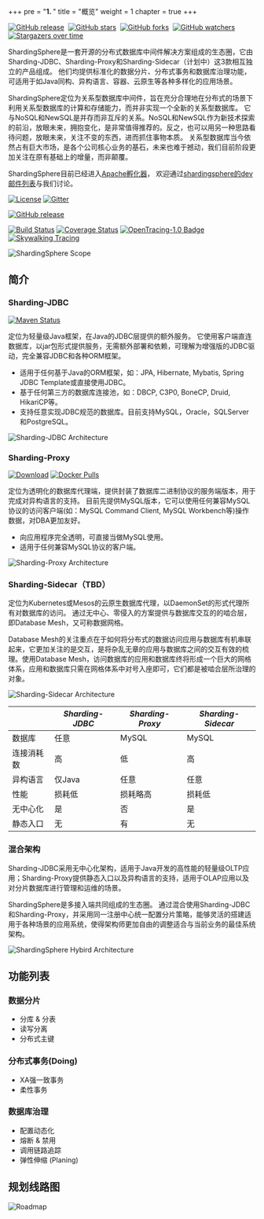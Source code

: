 +++
pre = "<b>1. </b>"
title = "概览"
weight = 1
chapter = true
+++

[![GitHub release](https://img.shields.io/github/release/sharding-sphere/sharding-sphere.svg?style=social&label=Release)](https://github.com/sharding-sphere/sharding-sphere/releases)&nbsp;
[![GitHub stars](https://img.shields.io/github/stars/sharding-sphere/sharding-sphere.svg?style=social&label=Star)](https://github.com/sharding-sphere/sharding-sphere/stargazers)&nbsp;
[![GitHub forks](https://img.shields.io/github/forks/sharding-sphere/sharding-sphere.svg?style=social&label=Fork)](https://github.com/sharding-sphere/sharding-sphere/fork)&nbsp;
[![GitHub watchers](https://img.shields.io/github/watchers/sharding-sphere/sharding-sphere.svg?style=social&label=Watch)](https://github.com/sharding-sphere/sharding-sphere/watchers)
[![Stargazers over time](https://starcharts.herokuapp.com/sharding-sphere/sharding-sphere.svg)](https://starcharts.herokuapp.com/sharding-sphere/sharding-sphere)

ShardingSphere是一套开源的分布式数据库中间件解决方案组成的生态圈，它由Sharding-JDBC、Sharding-Proxy和Sharding-Sidecar（计划中）这3款相互独立的产品组成。
他们均提供标准化的数据分片、分布式事务和数据库治理功能，可适用于如Java同构、异构语言、容器、云原生等各种多样化的应用场景。

ShardingSphere定位为关系型数据库中间件，旨在充分合理地在分布式的场景下利用关系型数据库的计算和存储能力，而并非实现一个全新的关系型数据库。
它与NoSQL和NewSQL是并存而非互斥的关系。NoSQL和NewSQL作为新技术探索的前沿，放眼未来，拥抱变化，是非常值得推荐的。反之，也可以用另一种思路看待问题，放眼未来，关注不变的东西，进而抓住事物本质。
关系型数据库当今依然占有巨大市场，是各个公司核心业务的基石，未来也难于撼动，我们目前阶段更加关注在原有基础上的增量，而非颠覆。

ShardingSphere目前已经进入[Apache孵化器](http://incubator.apache.org/projects/shardingsphere.html)，
欢迎通过[shardingsphere的dev邮件列表](mailto:dev@shardingsphere.incubator.apache.org)与我们讨论。

[![License](https://img.shields.io/badge/license-Apache%202-4EB1BA.svg)](https://www.apache.org/licenses/LICENSE-2.0.html)
[![Gitter](https://badges.gitter.im/shardingsphere/shardingsphere.svg)](https://gitter.im/shardingsphere/Lobby)

[![GitHub release](https://img.shields.io/github/release/sharding-sphere/sharding-sphere.svg)](https://github.com/sharding-sphere/sharding-sphere/releases)

[![Build Status](https://api.travis-ci.org/sharding-sphere/sharding-sphere.png?branch=master)](https://travis-ci.org/sharding-sphere/sharding-sphere)
[![Coverage Status](https://coveralls.io/repos/github/sharding-sphere/sharding-sphere/badge.svg?branch=dev)](https://coveralls.io/github/sharding-sphere/sharding-sphere?branch=dev)
[![OpenTracing-1.0 Badge](https://img.shields.io/badge/OpenTracing--1.0-enabled-blue.svg)](http://opentracing.io)
[![Skywalking Tracing](https://img.shields.io/badge/Skywalking%20Tracing-enable-brightgreen.svg)](https://github.com/OpenSkywalking/skywalking)

![ShardingSphere Scope](http://shardingsphere.jd.com/document/current/img/sharding-sphere-scope_cn.png)

## 简介

### Sharding-JDBC

[![Maven Status](https://maven-badges.herokuapp.com/maven-central/io.shardingsphere/sharding-jdbc/badge.svg)](https://mvnrepository.com/artifact/io.shardingsphere/sharding-jdbc)

定位为轻量级Java框架，在Java的JDBC层提供的额外服务。
它使用客户端直连数据库，以jar包形式提供服务，无需额外部署和依赖，可理解为增强版的JDBC驱动，完全兼容JDBC和各种ORM框架。

* 适用于任何基于Java的ORM框架，如：JPA, Hibernate, Mybatis, Spring JDBC Template或直接使用JDBC。
* 基于任何第三方的数据库连接池，如：DBCP, C3P0, BoneCP, Druid, HikariCP等。
* 支持任意实现JDBC规范的数据库。目前支持MySQL，Oracle，SQLServer和PostgreSQL。

![Sharding-JDBC Architecture](http://shardingsphere.jd.com/document/current/img/sharding-jdbc-brief.png)

### Sharding-Proxy

[![Download](https://img.shields.io/badge/release-download-orange.svg)](https://github.com/sharding-sphere/sharding-sphere-doc/raw/master/dist/sharding-proxy-3.0.0.tar.gz)
[![Docker Pulls](https://img.shields.io/docker/pulls/shardingsphere/sharding-proxy.svg)](https://store.docker.com/community/images/shardingsphere/sharding-proxy)

定位为透明化的数据库代理端，提供封装了数据库二进制协议的服务端版本，用于完成对异构语言的支持。
目前先提供MySQL版本，它可以使用任何兼容MySQL协议的访问客户端(如：MySQL Command Client, MySQL Workbench等)操作数据，对DBA更加友好。

* 向应用程序完全透明，可直接当做MySQL使用。
* 适用于任何兼容MySQL协议的客户端。

![Sharding-Proxy Architecture](http://shardingsphere.jd.com/document/current/img/sharding-proxy-brief_v2.png)

### Sharding-Sidecar（TBD）

定位为Kubernetes或Mesos的云原生数据库代理，以DaemonSet的形式代理所有对数据库的访问。
通过无中心、零侵入的方案提供与数据库交互的的啮合层，即Database Mesh，又可称数据网格。

Database Mesh的关注重点在于如何将分布式的数据访问应用与数据库有机串联起来，它更加关注的是交互，是将杂乱无章的应用与数据库之间的交互有效的梳理。使用Database Mesh，访问数据库的应用和数据库终将形成一个巨大的网格体系，应用和数据库只需在网格体系中对号入座即可，它们都是被啮合层所治理的对象。

![Sharding-Sidecar Architecture](http://shardingsphere.jd.com/document/current/img/sharding-sidecar-brief_v2.png)

|           | *Sharding-JDBC* | *Sharding-Proxy* | *Sharding-Sidecar* |
| --------- | --------------- | ---------------- | ------------------ |
| 数据库     | 任意            | MySQL            | MySQL              |
| 连接消耗数 | 高              | 低               | 高                  |
| 异构语言   | 仅Java          | 任意             | 任意                |
| 性能       | 损耗低          | 损耗略高          | 损耗低              |
| 无中心化   | 是              | 否               | 是                  |
| 静态入口   | 无              | 有               | 无                  |

### 混合架构

Sharding-JDBC采用无中心化架构，适用于Java开发的高性能的轻量级OLTP应用；Sharding-Proxy提供静态入口以及异构语言的支持，适用于OLAP应用以及对分片数据库进行管理和运维的场景。

ShardingSphere是多接入端共同组成的生态圈。
通过混合使用Sharding-JDBC和Sharding-Proxy，并采用同一注册中心统一配置分片策略，能够灵活的搭建适用于各种场景的应用系统，使得架构师更加自由的调整适合与当前业务的最佳系统架构。

![ShardingSphere Hybird Architecture](http://shardingsphere.jd.com/document/current/img/shardingsphere-hybrid.png)

## 功能列表

### 数据分片

* 分库 & 分表
* 读写分离
* 分布式主键

### 分布式事务(Doing)

* XA强一致事务
* 柔性事务

### 数据库治理

* 配置动态化
* 熔断 & 禁用
* 调用链路追踪
* 弹性伸缩 (Planing)

## 规划线路图

![Roadmap](http://shardingsphere.jd.com/document/current/img/roadmap_cn_v4.png)

